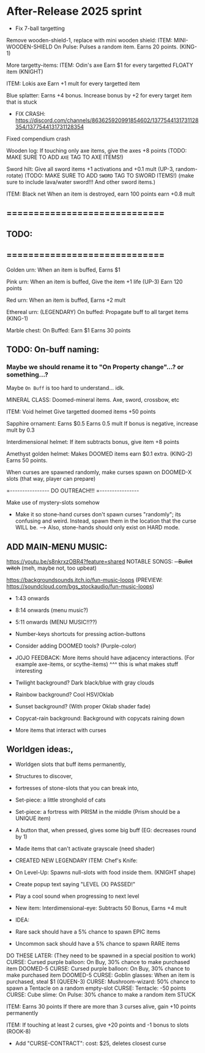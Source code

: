

# After-Release 2025 sprint

- Fix 7-ball targetting


Remove wooden-shield-1, replace with mini wooden shield:
ITEM: MINI-WOODEN-SHIELD
On Pulse:
Pulses a random item.
Earns 20 points.
(KING-1)


More targetty-items:
ITEM: Odin's axe
Earn $1 for every targetted FLOATY item
(KNIGHT)

ITEM: Lokis axe
Earn +1 mult for every targetted item

Blue splatter:
Earns +4 bonus.
Increase bonus by +2 for every target item that is stuck



- FIX CRASH:
https://discord.com/channels/863625920991854602/1377544131731128354/1377544131731128354

Fixed compendium crash


Wooden log:
If touching only axe items, give the axes +8 points
(TODO: MAKE SURE TO ADD `AXE` TAG TO AXE ITEMS!)


Sword hilt:
Give all sword items +1 activations and +0.1 mult (UP-3, random-rotate)
(TODO: MAKE SURE TO ADD `SWORD` TAG TO SWORD ITEMS!)
(make sure to include lava/water sword!!! And other sword items.)


ITEM: Black net
When an item is destroyed, 
earn 100 points
earn +0.8 mult 


## =============================
## TODO:
## =============================

Golden urn:
When an item is buffed,
Earns $1

Pink urn:
When an item is buffed,
Give the item +1 life (UP-3)
Earn 120 points

Red urn:
When an item is buffed,
Earns +2 mult

Ethereal urn: (LEGENDARY)
On buffed:
Propagate buff to all target items (KING-1)

Marble chest:
On Buffed: 
Earn $1
Earns 30 points


## TODO: On-buff naming:
### Maybe we should rename it to "On Property change"...? or something...?
Maybe `On Buff` is too hard to understand... idk.


MINERAL CLASS:
Doomed-mineral items. Axe, sword, crossbow, etc


ITEM: Void helmet
Give targetted doomed items +50 points


Sapphire ornament:
Earns $0.5
Earns 0.5 mult
If bonus is negative, increase mult by 0.3


Interdimensional helmet:
If item subtracts bonus, give item +8 points



Amethyst golden helmet:
Makes DOOMED items earn $0.1 extra. (KING-2)
Earns 50 points.





When curses are spawned randomly, make curses spawn on DOOMED-X slots (that way, player can prepare)

=----------------
DO OUTREACH!!!
=----------------

Make use of mystery-slots somehow




- Make it so stone-hand curses don't spawn curses "randomly";
its confusing and weird.
Instead, spawn them in the location that the curse WILL be.
--> Also, stone-hands should only exist on HARD mode.



## ADD MAIN-MENU MUSIC:
https://youtu.be/s8nkrxzOBR4?feature=shared  NOTABLE SONGS:
~~- Bullet witch~~ (meh, maybe not, too upbeat)

https://backgroundsounds.itch.io/fun-music-loops
(PREVIEW: https://soundcloud.com/bgs_stockaudio/fun-music-loops)
- 1:43 onwards
- 8:14 onwards (menu music?)
- 5:11 onwards (MENU MUSIC!!??)



- Number-keys shortcuts for pressing action-buttons


- Consider adding DOOMED tools? (Purple-color)


- JOJO FEEDBACK:
More items should have adjacency interactions.
(For example axe-items, or scythe-items)
^^^ this is what makes stuff interesting



- Twilight background? Dark black/blue with gray clouds

- Rainbow background? Cool HSV/Oklab
 
- Sunset background? (With proper Oklab shader fade)

- Copycat-rain background: Background with copycats raining down


- More items that interact with curses


## Worldgen ideas:,
- Worldgen slots that buff items permanently,
- Structures to discover, 
- fortresses of stone-slots that you can break into,
- Set-piece: a little stronghold of cats
- Set-piece: a fortress with PRISM in the middle (Prism should be a UNIQUE item)
- A button that, when pressed, gives some big buff (EG: decreases round by 1)



- Made items that can't activate grayscale (need shader)

- CREATED NEW LEGENDARY ITEM: Chef's Knife: 
- On Level-Up: Spawns null-slots with food inside them. (KNIGHT shape)


- Create popup text saying "LEVEL {X} PASSED!"
- Play a cool sound when progressing to next level


- New item: Interdimensional-eye: Subtracts 50 Bonus, Earns +4 mult


- IDEA:
- Rare sack should have a 5% chance to spawn EPIC items
- Uncommon sack should have a 5% chance to spawn RARE items


DO THESE LATER: (They need to be spawned in a special position to work)
CURSE: Cursed purple balloon: On Buy, 30% chance to make purchased item DOOMED-5
CURSE: Cursed purple balloon: On Buy, 30% chance to make purchased item DOOMED-5
CURSE: Goblin glasses: When an item is purchased, steal $1 (QUEEN-3)
CURSE: Mushroom-wizard: 50% chance to spawn a Tentacle on a random empty-slot
CURSE: Tentacle: -50 points
CURSE: Cube slime: On Pulse: 30% chance to make a random item STUCK




ITEM:
Earns 30 points
If there are more than 3 curses alive, gain +10 points permanently


ITEM:
If touching at least 2 curses, give +20 points and -1 bonus to slots
(ROOK-8)


- Add "CURSE-CONTRACT":
cost: $25, deletes closest curse


